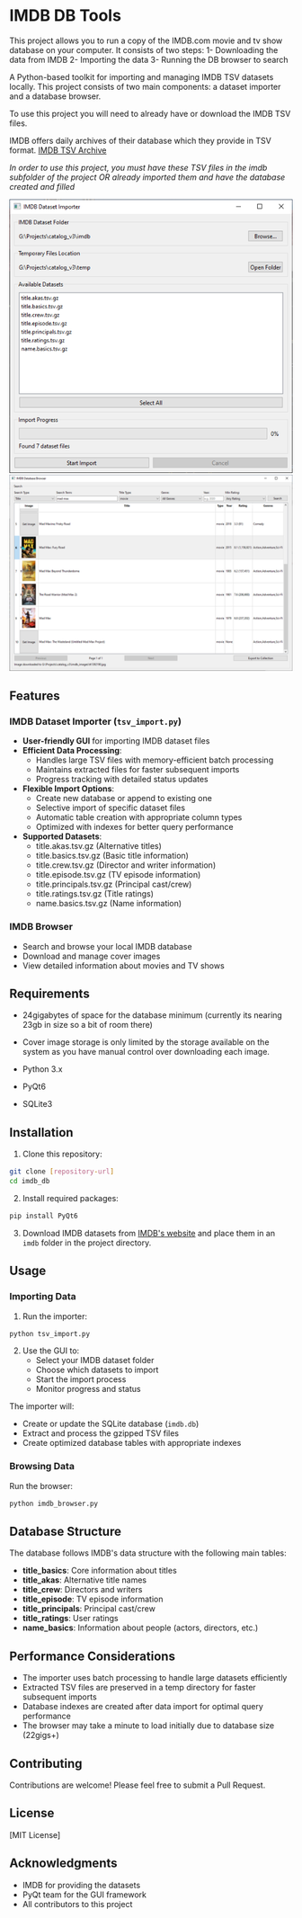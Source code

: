 # IMDB DB Tools

This project allows you to run a copy of the IMDB.com movie and tv show database on your computer.
It consists of two steps:
1- Downloading the data from IMDB
2- Importing the data
3- Running the DB browser to search

A Python-based toolkit for importing and managing IMDB TSV datasets locally. This project consists of two main components: a dataset importer and a database browser.

To use this project you will need to already have or download the IMDB TSV files.

IMDB offers daily archives of their database which they provide in TSV format.
[IMDB TSV Archive](https://datasets.imdbws.com/)

*In order to use this project, you must have these TSV files in the imdb subfolder of the project OR already imported them and have the database created and filled*

![TSV Import screenshot](screenshot_tsvimport.png)
![IMDB Browser screenshot](screenshot_imdbbrowser.png)

## Features

### IMDB Dataset Importer (`tsv_import.py`)
- **User-friendly GUI** for importing IMDB dataset files
- **Efficient Data Processing**:
  - Handles large TSV files with memory-efficient batch processing
  - Maintains extracted files for faster subsequent imports
  - Progress tracking with detailed status updates
- **Flexible Import Options**:
  - Create new database or append to existing one
  - Selective import of specific dataset files
  - Automatic table creation with appropriate column types
  - Optimized with indexes for better query performance
- **Supported Datasets**:
  - title.akas.tsv.gz (Alternative titles)
  - title.basics.tsv.gz (Basic title information)
  - title.crew.tsv.gz (Director and writer information)
  - title.episode.tsv.gz (TV episode information)
  - title.principals.tsv.gz (Principal cast/crew)
  - title.ratings.tsv.gz (Title ratings)
  - name.basics.tsv.gz (Name information)

### IMDB Browser
- Search and browse your local IMDB database
- Download and manage cover images
- View detailed information about movies and TV shows

## Requirements

- 24gigabytes of space for the database minimum (currently its nearing 23gb in size so a bit of room there)
- Cover image storage is only limited by the storage available on the system as you have manual control over downloading each image.

- Python 3.x
- PyQt6
- SQLite3

## Installation

1. Clone this repository:
```bash
git clone [repository-url]
cd imdb_db
```

2. Install required packages:
```bash
pip install PyQt6
```

3. Download IMDB datasets from [IMDB's website](https://www.imdb.com/interfaces/) and place them in an `imdb` folder in the project directory.

## Usage

### Importing Data

1. Run the importer:
```bash
python tsv_import.py
```

2. Use the GUI to:
   - Select your IMDB dataset folder
   - Choose which datasets to import
   - Start the import process
   - Monitor progress and status

The importer will:
- Create or update the SQLite database (`imdb.db`)
- Extract and process the gzipped TSV files
- Create optimized database tables with appropriate indexes

### Browsing Data

Run the browser:
```bash
python imdb_browser.py
```

## Database Structure

The database follows IMDB's data structure with the following main tables:

- **title_basics**: Core information about titles
- **title_akas**: Alternative title names
- **title_crew**: Directors and writers
- **title_episode**: TV episode information
- **title_principals**: Principal cast/crew
- **title_ratings**: User ratings
- **name_basics**: Information about people (actors, directors, etc.)

## Performance Considerations

- The importer uses batch processing to handle large datasets efficiently
- Extracted TSV files are preserved in a temp directory for faster subsequent imports
- Database indexes are created after data import for optimal query performance
- The browser may take a minute to load initially due to database size (22gigs+)

## Contributing

Contributions are welcome! Please feel free to submit a Pull Request.

## License

[MIT License]

## Acknowledgments

- IMDB for providing the datasets
- PyQt team for the GUI framework
- All contributors to this project 
